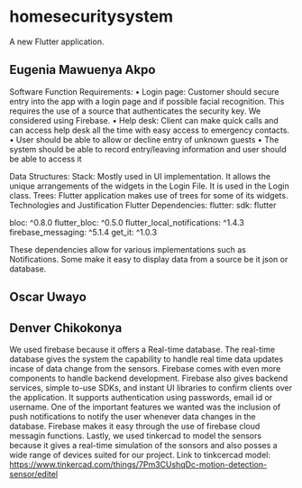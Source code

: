 # homesecuritysystem

A new Flutter application.

## Eugenia Mawuenya Akpo
Software Function Requirements:
•	Login page: Customer should secure entry into the app with a login page and if possible facial recognition. This requires the use of a source that authenticates the security key. We considered using Firebase.
•	Help desk: Client can make quick calls and can access help desk all the time with easy access to emergency contacts. 
•	User should be able to allow or decline entry of unknown guests
•	The system should be able to record entry/leaving information and user should be able to access it

Data Structures: 
Stack: Mostly used in UI implementation. It allows the unique arrangements of the widgets in the Login File. It is used in the Login class.
Trees: Flutter application makes use of trees for some of its widgets. 
Technologies and Justification
Flutter Dependencies:
 flutter:
    sdk: flutter
    
  bloc: ^0.8.0
  flutter_bloc: ^0.5.0
  flutter_local_notifications: ^1.4.3
  firebase_messaging: ^5.1.4
  get_it: ^1.0.3

These dependencies allow for various implementations such as Notifications. Some make it easy to display data from a source be it json or database. 
## Oscar Uwayo



## Denver Chikokonya
We used firebase because it offers a Real-time database. The real-time database gives the system the capability to handle real time data updates incase of data change from the sensors. Firebase comes with even more components to handle backend development.
Firebase also gives backend services, simple to-use SDKs, and instant UI libraries to confirm clients over the application. It supports authentication using passwords, email id or username.
One of the important features we wanted was the inclusion of push notifications to notify the user whenever data changes in the database. Firebase makes it easy through the use of firebase cloud messagin functions.
Lastly, we used tinkercad to model the sensors because it gives a real-time simulation of the sonsors and also posses a wide range of devices suited for our project.
Link to tinkcercad model: https://www.tinkercad.com/things/7Pm3CUshqDc-motion-detection-sensor/editel
